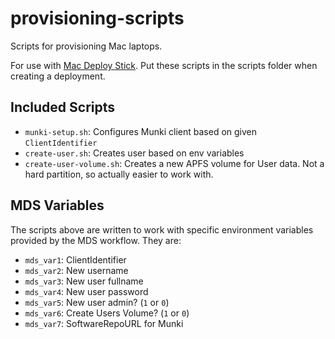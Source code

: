 # provisioning-scripts

Scripts for provisioning Mac laptops.

For use with [Mac Deploy Stick](https://twocanoes.com/products/mac/mac-deploy-stick/). Put these scripts in the scripts folder when creating a deployment.

## Included Scripts

* `munki-setup.sh`: Configures Munki client based on given `ClientIdentifier`
* `create-user.sh`: Creates user based on env variables
* `create-user-volume.sh`: Creates a new APFS volume for User data. Not a hard partition, so actually easier to work with. 

## MDS Variables

The scripts above are written to work with specific environment variables provided by the MDS workflow. They are:

* `mds_var1`: ClientIdentifier
* `mds_var2`: New username
* `mds_var3`: New user fullname
* `mds_var4`: New user password
* `mds_var5`: New user admin? (`1` or `0`)
* `mds_var6`: Create Users Volume? (`1` or `0`)
* `mds_var7`: SoftwareRepoURL for Munki

